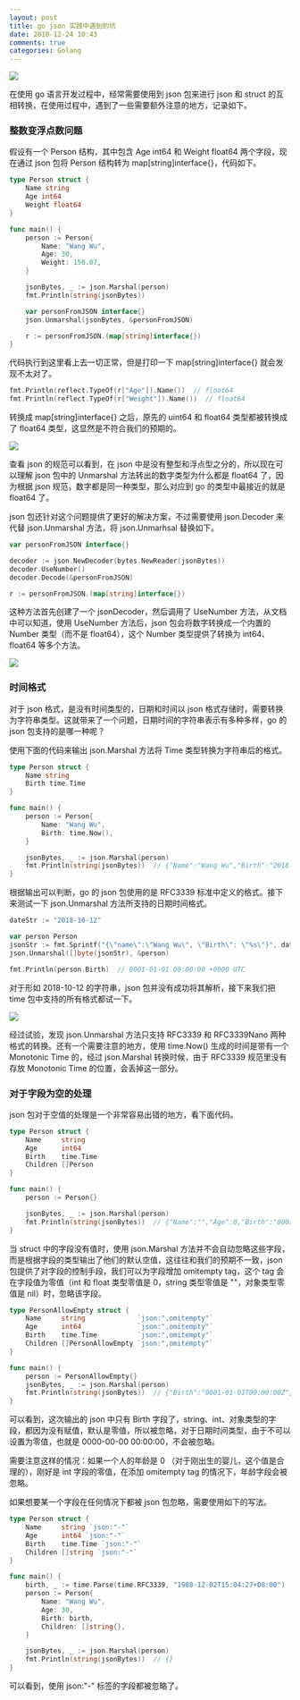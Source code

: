 ```yaml
---
layout: post
title: go json 实践中遇到的坑
date: 2018-12-24 10:43
comments: true
categories: Golang
---
```


![](/upload/20181224_01.png)

在使用 go 语言开发过程中，经常需要使用到 json 包来进行 json 和 struct 的互相转换，在使用过程中，遇到了一些需要额外注意的地方，记录如下。

<!-- more --> 

### 整数变浮点数问题

假设有一个 Person 结构，其中包含 Age int64 和 Weight float64 两个字段，现在通过 json 包将 Person 结构转为 map[string]interface{}，代码如下。

```go
type Person struct {
	Name string
	Age int64
	Weight float64
}

func main() {
    person := Person{
        Name: "Wang Wu",
        Age: 30,
        Weight: 150.07,
    }

    jsonBytes, _ := json.Marshal(person)
    fmt.Println(string(jsonBytes))

    var personFromJSON interface{}
    json.Unmarshal(jsonBytes, &personFromJSON)

    r := personFromJSON.(map[string]interface{})
}
```

代码执行到这里看上去一切正常，但是打印一下 map[string]interface{} 就会发现不太对了。

```go
fmt.Println(reflect.TypeOf(r["Age"]).Name())  // float64
fmt.Println(reflect.TypeOf(r["Weight"]).Name())  // float64
```

转换成 map[string]interface{} 之后，原先的 uint64 和 float64 类型都被转换成了 float64 类型，这显然是不符合我们的预期的。

![](/upload/20181224_02.png)

查看 json 的规范可以看到，在 json 中是没有整型和浮点型之分的，所以现在可以理解 json 包中的 Unmarshal 方法转出的数字类型为什么都是 float64 了，因为根据 json 规范，数字都是同一种类型，那么对应到 go 的类型中最接近的就是 float64 了。

json 包还针对这个问题提供了更好的解决方案，不过需要使用 json.Decoder 来代替 json.Unmarshal 方法，将 json.Unmarhsal 替换如下。

```go
var personFromJSON interface{}

decoder := json.NewDecoder(bytes.NewReader(jsonBytes))
decoder.UseNumber()
decoder.Decode(&personFromJSON)

r := personFromJSON.(map[string]interface{})
```

这种方法首先创建了一个 jsonDecoder，然后调用了 UseNumber 方法，从文档中可以知道，使用 UseNumber 方法后，json 包会将数字转换成一个内置的 Number 类型（而不是 float64），这个 Number 类型提供了转换为 int64、float64 等多个方法。

![](/upload/20181224_03.png)

### 时间格式

对于 json 格式，是没有时间类型的，日期和时间以 json 格式存储时，需要转换为字符串类型。这就带来了一个问题，日期时间的字符串表示有多种多样，go 的 json 包支持的是哪一种呢？

使用下面的代码来输出 json.Marshal 方法将 Time 类型转换为字符串后的格式。

```go
type Person struct {
	Name string
	Birth time.Time
}

func main() {
	person := Person{
		Name: "Wang Wu",
		Birth: time.Now(),
	}

	jsonBytes, _ := json.Marshal(person)
	fmt.Println(string(jsonBytes))  // {"Name":"Wang Wu","Birth":"2018-12-20T16:22:02.00287617+08:00"}
}
```

根据输出可以判断，go 的 json 包使用的是 RFC3339 标准中定义的格式。接下来测试一下 json.Unmarshal 方法所支持的日期时间格式。

```go
dateStr := "2018-10-12"

var person Person
jsonStr := fmt.Sprintf("{\"name\":\"Wang Wu\", \"Birth\": \"%s\"}", dateStr)
json.Unmarshal([]byte(jsonStr), &person)

fmt.Println(person.Birth)  // 0001-01-01 00:00:00 +0000 UTC
```

对于形如 2018-10-12 的字符串，json 包并没有成功将其解析，接下来我们把 time 包中支持的所有格式都试一下。

![](/upload/20181224_04.png)

经过试验，发现 json.Unmarshal 方法只支持 RFC3339 和 RFC3339Nano 两种格式的转换。还有一个需要注意的地方，使用 time.Now() 生成的时间是带有一个 Monotonic Time 的，经过 json.Marshal 转换时候，由于 RFC3339 规范里没有存放 Monotonic Time 的位置，会丢掉这一部分。

### 对于字段为空的处理

json 包对于空值的处理是一个非常容易出错的地方，看下面代码。

```go
type Person struct {
	Name     string
	Age      int64
	Birth    time.Time
	Children []Person
}

func main() {
	person := Person{}

	jsonBytes, _ := json.Marshal(person)
	fmt.Println(string(jsonBytes))  // {"Name":"","Age":0,"Birth":"0001-01-01T00:00:00Z","Children":null}
}
```

当 struct 中的字段没有值时，使用 json.Marshal 方法并不会自动忽略这些字段，而是根据字段的类型输出了他们的默认空值，这往往和我们的预期不一致，json 包提供了对字段的控制手段，我们可以为字段增加 omitempty tag，这个 tag 会在字段值为零值（int 和 float 类型零值是 0，string 类型零值是 ""，对象类型零值是 nil）时，忽略该字段。

```go
type PersonAllowEmpty struct {
	Name     string             `json:",omitempty"`
	Age      int64              `json:",omitempty"`
	Birth    time.Time          `json:",omitempty"`
	Children []PersonAllowEmpty `json:",omitempty"`
}

func main() {
	person := PersonAllowEmpty{}
	jsonBytes, _ := json.Marshal(person)
	fmt.Println(string(jsonBytes))  // {"Birth":"0001-01-01T00:00:00Z"}
}
```

可以看到，这次输出的 json 中只有 Birth 字段了，string、int、对象类型的字段，都因为没有赋值，默认是零值，所以被忽略，对于日期时间类型，由于不可以设置为零值，也就是 0000-00-00 00:00:00，不会被忽略。

需要注意这样的情况：如果一个人的年龄是 0 （对于刚出生的婴儿，这个值是合理的），刚好是 int 字段的零值，在添加 omitempty tag 的情况下，年龄字段会被忽略。

如果想要某一个字段在任何情况下都被 json 包忽略，需要使用如下的写法。

```go
type Person struct {
	Name     string `json:"-"`
	Age      int64 `json:"-"`
	Birth    time.Time `json:"-"`
	Children []string `json:"-"`
}

func main() {
    birth, _ := time.Parse(time.RFC3339, "1988-12-02T15:04:27+08:00")
	person := Person{
		Name: "Wang Wu",
		Age: 30,
		Birth: birth,
		Children: []string{},
	}

	jsonBytes, _ := json.Marshal(person)
    fmt.Println(string(jsonBytes))  // {}
}
```

可以看到，使用 json:"-" 标签的字段都被忽略了。
